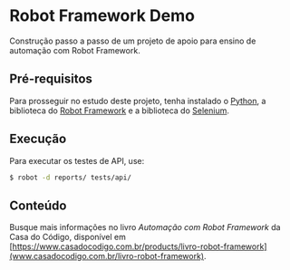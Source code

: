 # Robot Framework Demo

Construção passo a passo de um projeto de apoio para ensino de automação com Robot Framework.

## Pré-requisitos

Para prosseguir no estudo deste projeto, tenha instalado o [Python](python.org), a biblioteca do [Robot Framework](robotframework.org) e a biblioteca do [Selenium](selenium.dev).

## Execução

Para executar os testes de API, use:

```sh
$ robot -d reports/ tests/api/
```

## Conteúdo

Busque mais informações no livro *Automação com Robot Framework* da Casa do Código, disponível em [https://www.casadocodigo.com.br/products/livro-robot-framework](www.casadocodigo.com.br/livro-robot-framework).
